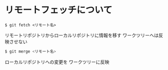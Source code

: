 # リモートフェッチについて

```
$ git fetch <リモート名>
```

リモートリポジトリからローカルリポジトリに情報を移す
ワークツリーへは反映させない

```bash
$ git merge <リモート名>
```

ローカルリポジトリへの変更を
ワークツリーに反映 
